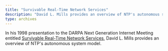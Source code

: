 ```yaml
---
title: "Survivable Real-Time Network Services"
description: "David L. Mills provides an overview of NTP's autonomous system model."
type: archives
---
```


In his 1998 presentation to the DARPA Next Generation Internet Meeting entitled [Survivable Real-Time Network Services](/reflib/brief/ngi/ngi.pdf), David L. Mills provides an overview of NTP's autonomous system model.

</br>